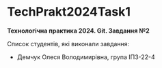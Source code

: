 # TechPrakt2024Task1
**Технологічна практика 2024. Git. Завдання №2**

Список студентів, які виконали завдання:
* Демчук Олеся Володимирівна, група ІПЗ-22-4
